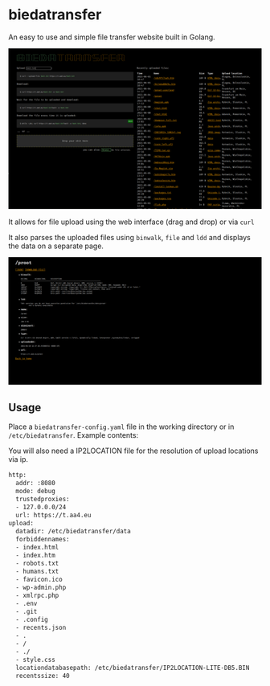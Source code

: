 # biedatransfer

An easy to use and simple file transfer website built in Golang.

![Screenshot](./docs/screenshot_main.png)

It allows for file upload using the web interface (drag and drop) or via `curl`


It also parses the uploaded files using `binwalk`, `file` and `ldd` and displays the data on a separate page.

![Screenshot](./docs/screenshot_details.png)

## Usage

Place a `biedatransfer-config.yaml` file in the working directory or in `/etc/biedatransfer`. Example contents:

You will also need a IP2LOCATION file for the resolution of upload locations via ip.

```
http:
  addr: :8080
  mode: debug
  trustedproxies:
  - 127.0.0.0/24
  url: https://t.aa4.eu
upload:
  datadir: /etc/biedatransfer/data
  forbiddennames:
  - index.html
  - index.htm
  - robots.txt
  - humans.txt
  - favicon.ico
  - wp-admin.php
  - xmlrpc.php
  - .env
  - .git
  - .config
  - recents.json
  - .
  - /
  - ./
  - style.css
  locationdatabasepath: /etc/biedatransfer/IP2LOCATION-LITE-DB5.BIN
  recentssize: 40
```
